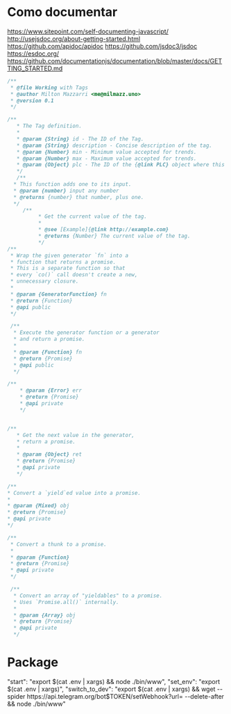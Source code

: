 # Como documentar
https://www.sitepoint.com/self-documenting-javascript/
http://usejsdoc.org/about-getting-started.html
https://github.com/apidoc/apidoc
https://github.com/jsdoc3/jsdoc
https://esdoc.org/
https://github.com/documentationjs/documentation/blob/master/docs/GETTING_STARTED.md
```js
/**
 * @file Working with Tags
 * @author Milton Mazzarri <me@milmazz.uno>
 * @version 0.1
 */

/**
   * The Tag definition.
   *
   * @param {String} id - The ID of the Tag.
   * @param {String} description - Concise description of the tag.
   * @param {Number} min - Minimum value accepted for trends.
   * @param {Number} max - Maximum value accepted for trends.
   * @param {Object} plc - The ID of the {@link PLC} object where this tag belongs.
   */
   /**
  * This function adds one to its input.
  * @param {number} input any number
  * @returns {number} that number, plus one.
  */
	 /**
	      * Get the current value of the tag.
	      *
	      * @see [Example]{@link http://example.com}
	      * @returns {Number} The current value of the tag.
	      */
/**
 * Wrap the given generator `fn` into a
 * function that returns a promise.
 * This is a separate function so that
 * every `co()` call doesn't create a new,
 * unnecessary closure.
 *
 * @param {GeneratorFunction} fn
 * @return {Function}
 * @api public
 */

 /**
  * Execute the generator function or a generator
  * and return a promise.
  *
  * @param {Function} fn
  * @return {Promise}
  * @api public
  */

/**
    * @param {Error} err
    * @return {Promise}
    * @api private
    */


/**
   * Get the next value in the generator,
   * return a promise.
   *
   * @param {Object} ret
   * @return {Promise}
   * @api private
   */

/**
* Convert a `yield`ed value into a promise.
*
* @param {Mixed} obj
* @return {Promise}
* @api private
*/

/**
 * Convert a thunk to a promise.
 *
 * @param {Function}
 * @return {Promise}
 * @api private
 */

 /**
  * Convert an array of "yieldables" to a promise.
  * Uses `Promise.all()` internally.
  *
  * @param {Array} obj
  * @return {Promise}
  * @api private
  */
```

# Package
"start": "export $(cat .env | xargs) && node ./bin/www",
"set_env": "export $(cat .env | xargs)",
"switch_to_dev": "export $(cat .env | xargs) && wget --spider https://api.telegram.org/bot$TOKEN/setWebhook?url= --delete-after && node ./bin/www"
